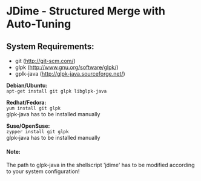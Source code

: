 # JDime  -  Structured Merge with Auto-Tuning
## System Requirements:
* git (http://git-scm.com/)
* glpk (http://www.gnu.org/software/glpk/)
* gplk-java (http://glpk-java.sourceforge.net/)

__Debian/Ubuntu:__  
`apt-get install git glpk libglpk-java`

__Redhat/Fedora:__  
`yum install git glpk`  
glpk-java has to be installed manually

__Suse/OpenSuse:__  
`zypper install git glpk`  
glpk-java has to be installed manually  

#### Note:
The path to glpk-java in the shellscript 'jdime' has to be modified according to your system configuration!
